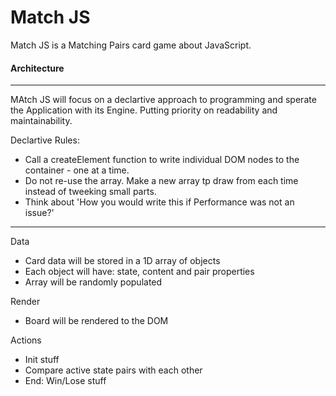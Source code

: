 # Match JS

Match JS is a Matching Pairs card game about JavaScript. 

#### Architecture
----

MAtch JS will focus on a declartive approach to programming and sperate the Application with its Engine. Putting priority on readability and maintainability.

Declartive Rules: 

- Call a createElement function to write individual DOM nodes to the container - one at a time.
- Do not re-use the array. Make a new array tp draw from each time instead of tweeking small parts. 
- Think about 'How you would write this if Performance was not an issue?'

----

Data

- Card data will be stored in a 1D array of objects 
- Each object will have: state, content and pair properties 
- Array will be randomly populated 

Render

- Board will be rendered to the DOM

Actions 

- Init stuff
- Compare active state pairs with each other
- End: Win/Lose stuff 
